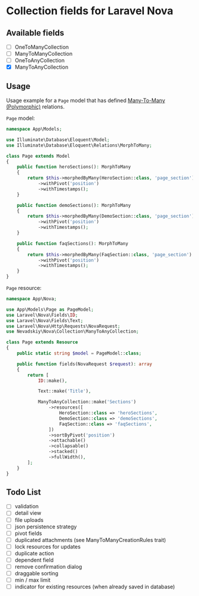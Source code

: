 # Collection fields for Laravel Nova

## Available fields

- [ ] OneToManyCollection
- [ ] ManyToManyCollection
- [ ] OneToAnyCollection
- [x] ManyToAnyCollection

## Usage

Usage example for a `Page` model that has defined [Many-To-Many (Polymorphic)](https://laravel.com/docs/10.x/eloquent-relationships#many-to-many-polymorphic-relations) relations. 

`Page` model:

```php
namespace App\Models;

use Illuminate\Database\Eloquent\Model;
use Illuminate\Database\Eloquent\Relations\MorphToMany;

class Page extends Model
{
    public function heroSections(): MorphToMany
    {
        return $this->morphedByMany(HeroSection::class, 'page_section')
            ->withPivot('position')
            ->withTimestamps();
    }

    public function demoSections(): MorphToMany
    {
        return $this->morphedByMany(DemoSection::class, 'page_section')
            ->withPivot('position')
            ->withTimestamps();
    }

    public function faqSections(): MorphToMany
    {
        return $this->morphedByMany(FaqSection::class, 'page_section')
            ->withPivot('position')
            ->withTimestamps();
    }
}
```

`Page` resource:

```php
namespace App\Nova;

use App\Models\Page as PageModel;
use Laravel\Nova\Fields\ID;
use Laravel\Nova\Fields\Text;
use Laravel\Nova\Http\Requests\NovaRequest;
use Nevadskiy\Nova\Collection\ManyToAnyCollection;

class Page extends Resource
{
    public static string $model = PageModel::class;

    public function fields(NovaRequest $request): array
    {
        return [
            ID::make(),

            Text::make('Title'),

            ManyToAnyCollection::make('Sections')
                ->resources([
                    HeroSection::class => 'heroSections',
                    DemoSection::class => 'demoSections',
                    FaqSection::class => 'faqSections',
                ])
                ->sortByPivot('position')
                ->attachable()
                ->collapsable()
                ->stacked()
                ->fullWidth(),
        ];
    }
}
```

## Todo List

- [ ] validation
- [ ] detail view
- [ ] file uploads
- [ ] json persistence strategy
- [ ] pivot fields
- [ ] duplicated attachments (see ManyToManyCreationRules trait)
- [ ] lock resources for updates
- [ ] duplicate action
- [ ] dependent field
- [ ] remove confirmation dialog
- [ ] draggable sorting
- [ ] min / max limit
- [ ] indicator for existing resources (when already saved in database)
